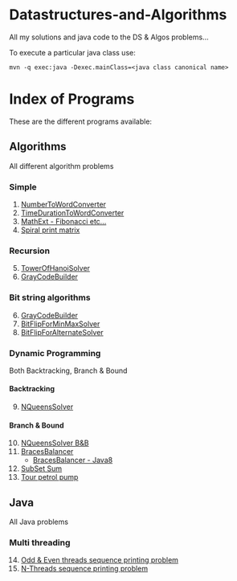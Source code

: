# Datastructures-and-Algorithms
All my solutions and java code to the DS & Algos problems...

To execute a particular java class use:

```
mvn -q exec:java -Dexec.mainClass=<java class canonical name>
```
# Index of Programs
These are the different programs available:

## Algorithms
All different algorithm problems

### Simple
1. [NumberToWordConverter](src/main/java/com/venkat/algos/simple/NumberToWordConverter.java)
2. [TimeDurationToWordConverter](src/main/java/com/venkat/algos/simple/TimeDurationToWordConverter.java)
3. [MathExt - Fibonacci etc...](src/main/java/com/venkat/algos/simple/MathExt.java)
4. [Spiral print matrix](src/main/java/com/venkat/algos/simple/MatrixSpiralPrinter.java)

### Recursion
5. [TowerOfHanoiSolver](src/main/java/com/venkat/algos/recursive/TowerOfHanoiSolver.java)
6. [GrayCodeBuilder](src/main/java/com/venkat/algos/recursive/GrayCodeBuilder.java)

### Bit string algorithms
6. [GrayCodeBuilder](src/main/java/com/venkat/algos/recursive/GrayCodeBuilder.java)
7. [BitFlipForMinMaxSolver](src/main/java/com/venkat/algos/bits/BitFlipForMinMaxSolver.java)
8. [BitFlipForAlternateSolver](src/main/java/com/venkat/algos/bits/BitFlipForAlternateSolver.java)

### Dynamic Programming
Both Backtracking, Branch & Bound

#### Backtracking
9. [NQueensSolver](src/main/java/com/venkat/algos/dp/NQueensSolver.java)

#### Branch & Bound
10. [NQueensSolver B&B](src/main/java/com/venkat/algos/dp/NQueensSolverBB.java)
11. [BracesBalancer](src/main/java/com/venkat/algos/dp/BracesBalancer.java)
    * [BracesBalancer - Java8](src/main/java/com/venkat/algos/dp/BracesBalancerJava8.java)
12. [SubSet Sum](src/main/java/com/venkat/algos/dp/SubSetSumSolver.java)
13. [Tour petrol pump](src/main/java/com/venkat/algos/dp/TourPetrolPumpSolver.java)

## Java
All Java problems

### Multi threading
14. [Odd & Even threads sequence printing problem](src/main/java/com/venkat/java/threads/OddEvenThreadPrinter.java)
15. [N-Threads sequence printing problem](src/main/java/com/venkat/java/threads/NThreadPrinter.java)
